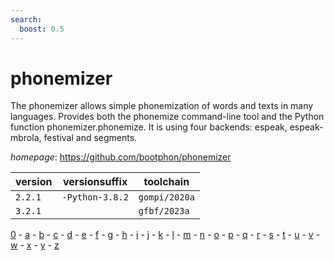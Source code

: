 ```yaml
---
search:
  boost: 0.5
---
```

# phonemizer

The phonemizer allows simple phonemization of words and texts in many languages. Provides both the phonemize command-line tool and the Python function phonemizer.phonemize. It is using four backends: espeak, espeak-mbrola, festival and segments.

*homepage*: <https://github.com/bootphon/phonemizer>

version | versionsuffix | toolchain
--------|---------------|----------
``2.2.1`` | ``-Python-3.8.2`` | ``gompi/2020a``
``3.2.1`` |  | ``gfbf/2023a``

[0](../0/index.md) - [a](../a/index.md) - [b](../b/index.md) - [c](../c/index.md) - [d](../d/index.md) - [e](../e/index.md) - [f](../f/index.md) - [g](../g/index.md) - [h](../h/index.md) - [i](../i/index.md) - [j](../j/index.md) - [k](../k/index.md) - [l](../l/index.md) - [m](../m/index.md) - [n](../n/index.md) - [o](../o/index.md) - [p](../p/index.md) - [q](../q/index.md) - [r](../r/index.md) - [s](../s/index.md) - [t](../t/index.md) - [u](../u/index.md) - [v](../v/index.md) - [w](../w/index.md) - [x](../x/index.md) - [y](../y/index.md) - [z](../z/index.md)

